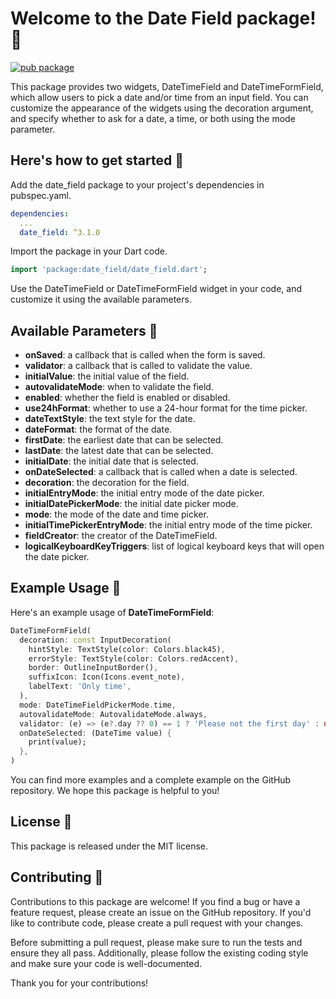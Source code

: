 # Welcome to the Date Field package! 📅

[![pub package](https://img.shields.io/pub/v/date_field.svg)](https://pub.dev/packages/date_field)

This package provides two widgets, DateTimeField and DateTimeFormField, which allow users to pick a date and/or time from an input field. You can customize the appearance of the widgets using the decoration argument, and specify whether to ask for a date, a time, or both using the mode parameter.

## Here's how to get started 🚀

Add the date_field package to your project's dependencies in pubspec.yaml.

```yaml
dependencies:
  ...
  date_field: ^3.1.0
```

Import the package in your Dart code.

```dart
import 'package:date_field/date_field.dart';
```

Use the DateTimeField or DateTimeFormField widget in your code, and customize it using the available parameters.

## Available Parameters 📝

- <b>onSaved</b>: a callback that is called when the form is saved.
- <b>validator</b>: a callback that is called to validate the value.
- <b>initialValue</b>: the initial value of the field.
- <b>autovalidateMode</b>: when to validate the field.
- <b>enabled</b>: whether the field is enabled or disabled.
- <b>use24hFormat</b>: whether to use a 24-hour format for the time picker.
- <b>dateTextStyle</b>: the text style for the date.
- <b>dateFormat</b>: the format of the date.
- <b>firstDate</b>: the earliest date that can be selected.
- <b>lastDate</b>: the latest date that can be selected.
- <b>initialDate</b>: the initial date that is selected.
- <b>onDateSelected</b>: a callback that is called when a date is selected.
- <b>decoration</b>: the decoration for the field.
- <b>initialEntryMode</b>: the initial entry mode of the date picker.
- <b>initialDatePickerMode</b>: the initial date picker mode.
- <b>mode</b>: the mode of the date and time picker.
- <b>initialTimePickerEntryMode</b>: the initial entry mode of the time picker.
- <b>fieldCreator</b>: the creator of the DateTimeField.
- <b>logicalKeyboardKeyTriggers</b>: list of logical keyboard keys that will open the date picker.

## Example Usage 📖

Here's an example usage of <b>DateTimeFormField</b>:

```dart
DateTimeFormField(
  decoration: const InputDecoration(
    hintStyle: TextStyle(color: Colors.black45),
    errorStyle: TextStyle(color: Colors.redAccent),
    border: OutlineInputBorder(),
    suffixIcon: Icon(Icons.event_note),
    labelText: 'Only time',
  ),
  mode: DateTimeFieldPickerMode.time,
  autovalidateMode: AutovalidateMode.always,
  validator: (e) => (e?.day ?? 0) == 1 ? 'Please not the first day' : null,
  onDateSelected: (DateTime value) {
    print(value);
  },
)
```

You can find more examples and a complete example on the GitHub repository. We hope this package is helpful to you!

## License 📜

This package is released under the MIT license.

## Contributing 🤝

Contributions to this package are welcome! If you find a bug or have a feature request, please create an issue on the GitHub repository. If you'd like to contribute code, please create a pull request with your changes.

Before submitting a pull request, please make sure to run the tests and ensure they all pass. Additionally, please follow the existing coding style and make sure your code is well-documented.

Thank you for your contributions!
